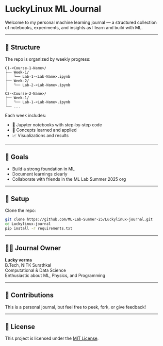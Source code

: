 # LuckyLinux ML Journal

Welcome to my personal machine learning journal — a structured collection of notebooks, experiments, and insights as I learn and build with ML.

---

## 📁 Structure

The repo is organized by weekly progress:

```
C1-<Course-1-Name>/
├── Week-1/
│   └── Lab-1-<Lab-Name>.ipynb
├── Week-2/
│   └── Lab-2-<Lab-Name>.ipynb
│
C2-<Course-2-Name>/
├── Week-1/
│   └── Lab-1-<Lab-Name>.ipynb
└── ...
```


Each week includes:
- 📓 Jupyter notebooks with step-by-step code
- 🧠 Concepts learned and applied
- 📈 Visualizations and results

---

## 🚀 Goals

- Build a strong foundation in ML
- Document learnings clearly
- Collaborate with friends in the ML Lab Summer 2025 org

---

## 🔧 Setup

Clone the repo:
```bash
git clone https://github.com/ML-Lab-Summer-25/Luckylinux-journal.git
cd Luckylinux-journal
pip install -r requirements.txt
```
---

## 🧑‍💻 Journal Owner

**Lucky verma**  
B.Tech, NITK Surathkal  
Computational & Data Science  
Enthusiastic about ML, Physics, and Programming

---

## 📮 Contributions

This is a personal journal, but feel free to peek, fork, or give feedback!

---

## 📌 License

This project is licensed under the [MIT License](LICENSE).
